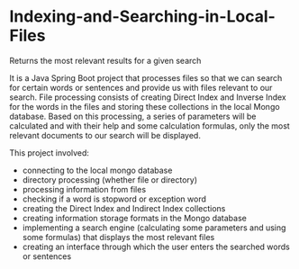 # Indexing-and-Searching-in-Local-Files
Returns the most relevant results for a given search

It is a Java Spring Boot project that processes files so that we can search for certain words or sentences and provide us with files relevant to our search.
File processing consists of creating Direct Index and Inverse Index for the words in the files and storing these collections in the local Mongo database.
Based on this processing, a series of parameters will be calculated and with their help and some calculation formulas, only the most relevant documents to our search will be displayed.

This project involved:
- connecting to the local mongo database
- directory processing (whether file or directory)
- processing information from files
- checking if a word is stopword or exception word
- creating the Direct Index and Indirect Index collections
- creating information storage formats in the Mongo database
- implementing a search engine (calculating some parameters and using some formulas) that displays the most relevant files
- creating an interface through which the user enters the searched words or sentences
